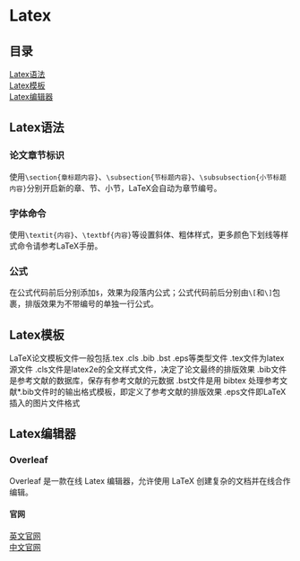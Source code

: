 # Latex

## 目录

[Latex语法](#latex语法)  
[Latex模板](#latex模板)  
[Latex编辑器](#latex编辑器)

## Latex语法

### 论文章节标识

使用`\section{章标题内容}`、`\subsection{节标题内容}`、`\subsubsection{小节标题内容}`分别开启新的章、节、小节，LaTeX会自动为章节编号。

### 字体命令

使用`\textit{内容}`、`\textbf{内容}`等设置斜体、粗体样式，更多颜色下划线等样式命令请参考LaTeX手册。

### 公式

在公式代码前后分别添加`$`，效果为段落内公式；公式代码前后分别由`\[`和`\]`包裹，排版效果为不带编号的单独一行公式。

## Latex模板

LaTeX论文模板文件一般包括.tex .cls .bib .bst .eps等类型文件
.tex文件为latex源文件
.cls文件是latex2e的全文样式文件，决定了论文最终的排版效果
.bib文件是参考文献的数据库，保存有参考文献的元数据
.bst文件是用 bibtex 处理参考文献*.bib文件时的输出格式模板，即定义了参考文献的排版效果
.eps文件即LaTeX插入的图片文件格式

## Latex编辑器

### Overleaf

Overleaf 是一款在线 Latex 编辑器，允许使用 LaTeX 创建复杂的文档并在线合作编辑。

#### 官网

[英文官网](https://www.overleaf.com/)  
[中文官网](https://cn.overleaf.com/)
